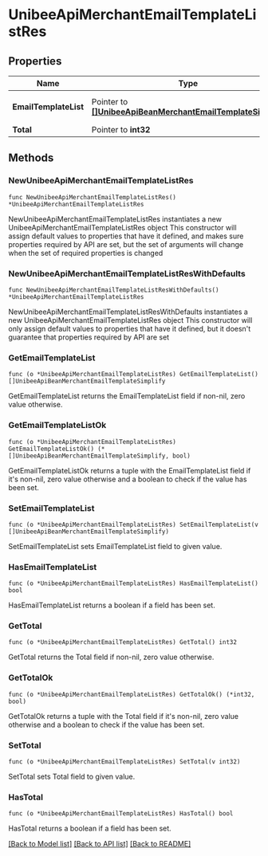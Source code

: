 # UnibeeApiMerchantEmailTemplateListRes

## Properties

Name | Type | Description | Notes
------------ | ------------- | ------------- | -------------
**EmailTemplateList** | Pointer to [**[]UnibeeApiBeanMerchantEmailTemplateSimplify**](UnibeeApiBeanMerchantEmailTemplateSimplify.md) | Email Template Object List | [optional] 
**Total** | Pointer to **int32** | Total | [optional] 

## Methods

### NewUnibeeApiMerchantEmailTemplateListRes

`func NewUnibeeApiMerchantEmailTemplateListRes() *UnibeeApiMerchantEmailTemplateListRes`

NewUnibeeApiMerchantEmailTemplateListRes instantiates a new UnibeeApiMerchantEmailTemplateListRes object
This constructor will assign default values to properties that have it defined,
and makes sure properties required by API are set, but the set of arguments
will change when the set of required properties is changed

### NewUnibeeApiMerchantEmailTemplateListResWithDefaults

`func NewUnibeeApiMerchantEmailTemplateListResWithDefaults() *UnibeeApiMerchantEmailTemplateListRes`

NewUnibeeApiMerchantEmailTemplateListResWithDefaults instantiates a new UnibeeApiMerchantEmailTemplateListRes object
This constructor will only assign default values to properties that have it defined,
but it doesn't guarantee that properties required by API are set

### GetEmailTemplateList

`func (o *UnibeeApiMerchantEmailTemplateListRes) GetEmailTemplateList() []UnibeeApiBeanMerchantEmailTemplateSimplify`

GetEmailTemplateList returns the EmailTemplateList field if non-nil, zero value otherwise.

### GetEmailTemplateListOk

`func (o *UnibeeApiMerchantEmailTemplateListRes) GetEmailTemplateListOk() (*[]UnibeeApiBeanMerchantEmailTemplateSimplify, bool)`

GetEmailTemplateListOk returns a tuple with the EmailTemplateList field if it's non-nil, zero value otherwise
and a boolean to check if the value has been set.

### SetEmailTemplateList

`func (o *UnibeeApiMerchantEmailTemplateListRes) SetEmailTemplateList(v []UnibeeApiBeanMerchantEmailTemplateSimplify)`

SetEmailTemplateList sets EmailTemplateList field to given value.

### HasEmailTemplateList

`func (o *UnibeeApiMerchantEmailTemplateListRes) HasEmailTemplateList() bool`

HasEmailTemplateList returns a boolean if a field has been set.

### GetTotal

`func (o *UnibeeApiMerchantEmailTemplateListRes) GetTotal() int32`

GetTotal returns the Total field if non-nil, zero value otherwise.

### GetTotalOk

`func (o *UnibeeApiMerchantEmailTemplateListRes) GetTotalOk() (*int32, bool)`

GetTotalOk returns a tuple with the Total field if it's non-nil, zero value otherwise
and a boolean to check if the value has been set.

### SetTotal

`func (o *UnibeeApiMerchantEmailTemplateListRes) SetTotal(v int32)`

SetTotal sets Total field to given value.

### HasTotal

`func (o *UnibeeApiMerchantEmailTemplateListRes) HasTotal() bool`

HasTotal returns a boolean if a field has been set.


[[Back to Model list]](../README.md#documentation-for-models) [[Back to API list]](../README.md#documentation-for-api-endpoints) [[Back to README]](../README.md)


